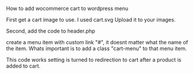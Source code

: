 
How to add wocommerce cart to wordpress menu

First get a cart image to use. I used cart.svg
Upload it to your images.

Second, add the code to header.php

create a menu item with custom link "#", it doesnt matter what the name of the item. 
Whats important is to add a class "cart-menu" to that menu item.

This code works setting is turned to redirection to cart after a product is added to cart.




